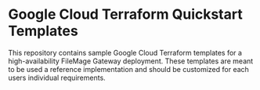 # Google Cloud Terraform Quickstart Templates

This repository contains sample Google Cloud Terraform templates for a high-availability FileMage Gateway deployment. These templates are meant to be used a reference implementation and should be customized for each users individual requirements.
